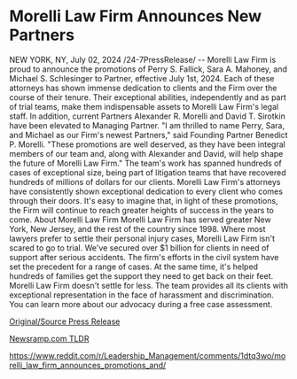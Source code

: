 # Morelli Law Firm Announces New Partners

NEW YORK, NY, July 02, 2024 /24-7PressRelease/ -- Morelli Law Firm is proud to announce the promotions of Perry S. Fallick, Sara A. Mahoney, and Michael S. Schlesinger to Partner, effective July 1st, 2024.   Each of these attorneys has shown immense dedication to clients and the Firm over the course of their tenure. Their exceptional abilities, independently and as part of trial teams, make them indispensable assets to Morelli Law Firm's legal staff.   In addition, current Partners Alexander R. Morelli and David T. Sirotkin have been elevated to Managing Partner.   "I am thrilled to name Perry, Sara, and Michael as our Firm's newest Partners," said Founding Partner Benedict P. Morelli. "These promotions are well deserved, as they have been integral members of our team and, along with Alexander and David, will help shape the future of Morelli Law Firm."   The team's work has spanned hundreds of cases of exceptional size, being part of litigation teams that have recovered hundreds of millions of dollars for our clients.  Morelli Law Firm's attorneys have consistently shown exceptional dedication to every client who comes through their doors. It's easy to imagine that, in light of these promotions, the Firm will continue to reach greater heights of success in the years to come.  About Morelli Law Firm   Morelli Law Firm has served greater New York, New Jersey, and the rest of the country since 1998. Where most lawyers prefer to settle their personal injury cases, Morelli Law Firm isn't scared to go to trial. We've secured over $1 billion for clients in need of support after serious accidents.   The firm's efforts in the civil system have set the precedent for a range of cases. At the same time, it's helped hundreds of families get the support they need to get back on their feet.   Morelli Law Firm doesn't settle for less. The team provides all its clients with exceptional representation in the face of harassment and discrimination. You can learn more about our advocacy during a free case assessment. 

[Original/Source Press Release](https://www.24-7pressrelease.com/press-release/512196/morelli-law-firm-announces-new-partners)
                    

[Newsramp.com TLDR](None) 

https://www.reddit.com/r/Leadership_Management/comments/1dtq3wo/morelli_law_firm_announces_promotions_and/